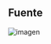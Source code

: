 ## Fuente

![imagen](https://user-images.githubusercontent.com/63190654/203366744-1e288642-1a1f-4cac-a8f7-e60c7ae6f1af.png)
